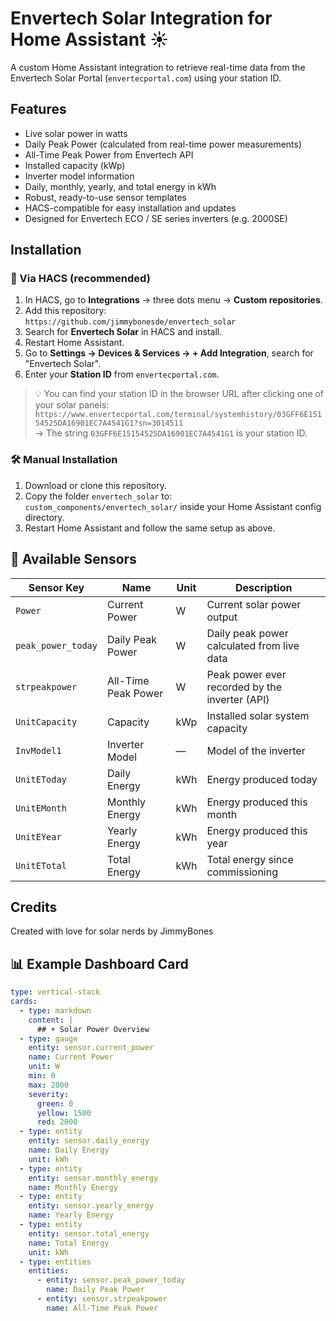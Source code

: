 # Envertech Solar Integration for Home Assistant ☀️

A custom Home Assistant integration to retrieve real-time data from the Envertech Solar Portal (`envertecportal.com`) using your station ID.

## Features

- Live solar power in watts
- Daily Peak Power (calculated from real-time power measurements)
- All-Time Peak Power from Envertech API
- Installed capacity (kWp)
- Inverter model information
- Daily, monthly, yearly, and total energy in kWh
- Robust, ready-to-use sensor templates
- HACS-compatible for easy installation and updates
- Designed for Envertech ECO / SE series inverters (e.g. 2000SE)

## Installation

### 🧰 Via HACS (recommended)
1. In HACS, go to **Integrations** → three dots menu → **Custom repositories**.
2. Add this repository:  
   `https://github.com/jimmybonesde/envertech_solar`
3. Search for **Envertech Solar** in HACS and install.
4. Restart Home Assistant.
5. Go to **Settings → Devices & Services → + Add Integration**, search for "Envertech Solar".
6. Enter your **Station ID** from `envertecportal.com`.

> 💡 You can find your station ID in the browser URL after clicking one of your solar panels:  
> `https://www.envertecportal.com/terminal/systemhistory/03GFF6E15154525DA16901EC7A4541G1?sn=3014511`  
> → The string `03GFF6E15154525DA16901EC7A4541G1` is your station ID.

### 🛠️ Manual Installation
1. Download or clone this repository.
2. Copy the folder `envertech_solar` to:  
   `custom_components/envertech_solar/` inside your Home Assistant config directory.
3. Restart Home Assistant and follow the same setup as above.

## 📡 Available Sensors

| Sensor Key        | Name               | Unit  | Description                                      |
|-------------------|--------------------|-------|------------------------------------------------|
| `Power`           | Current Power      | W     | Current solar power output                       |
| `peak_power_today` | Daily Peak Power   | W     | Daily peak power calculated from live data      |
| `strpeakpower`    | All-Time Peak Power | W     | Peak power ever recorded by the inverter (API)  |
| `UnitCapacity`    | Capacity           | kWp   | Installed solar system capacity                   |
| `InvModel1`       | Inverter Model     | —     | Model of the inverter                            |
| `UnitEToday`      | Daily Energy       | kWh   | Energy produced today                            |
| `UnitEMonth`      | Monthly Energy     | kWh   | Energy produced this month                        |
| `UnitEYear`       | Yearly Energy      | kWh   | Energy produced this year                         |
| `UnitETotal`      | Total Energy       | kWh   | Total energy since commissioning                  |

## Credits

Created with love for solar nerds by JimmyBones

## 📊 Example Dashboard Card

```yaml
type: vertical-stack
cards:
  - type: markdown
    content: |
      ## ☀️ Solar Power Overview
  - type: gauge
    entity: sensor.current_power
    name: Current Power
    unit: W
    min: 0
    max: 2000
    severity:
      green: 0
      yellow: 1500
      red: 2000
  - type: entity
    entity: sensor.daily_energy
    name: Daily Energy
    unit: kWh
  - type: entity
    entity: sensor.monthly_energy
    name: Monthly Energy
  - type: entity
    entity: sensor.yearly_energy
    name: Yearly Energy
  - type: entity
    entity: sensor.total_energy
    name: Total Energy
    unit: kWh
  - type: entities
    entities:
      - entity: sensor.peak_power_today
        name: Daily Peak Power
      - entity: sensor.strpeakpower
        name: All-Time Peak Power
